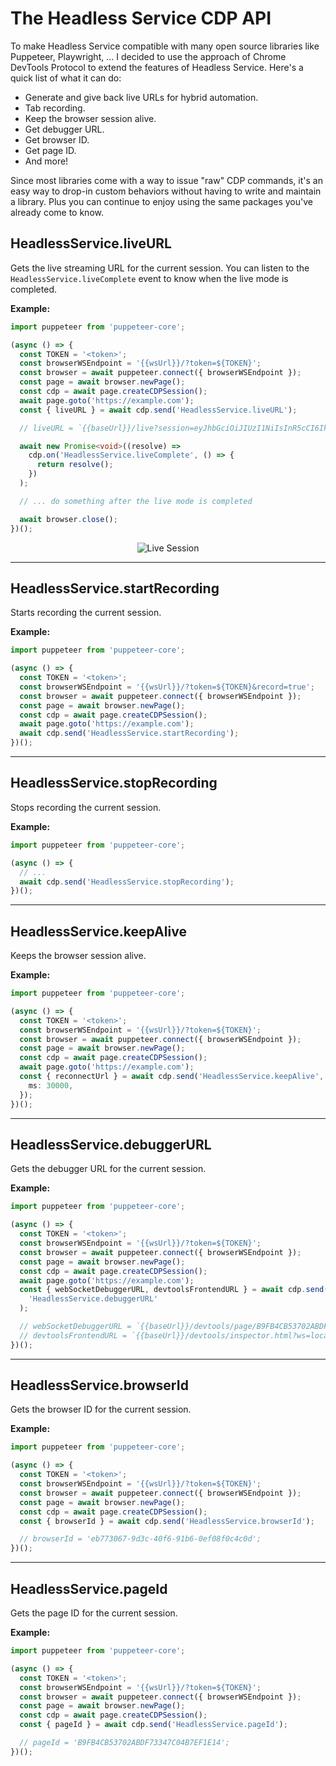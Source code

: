 # The Headless Service CDP API

To make Headless Service compatible with many open source libraries like Puppeteer, Playwright, ...
I decided to use the approach of Chrome DevTools Protocol to extend the features of Headless Service.
Here's a quick list of what it can do:

- Generate and give back live URLs for hybrid automation.
- Tab recording.
- Keep the browser session alive.
- Get debugger URL.
- Get browser ID.
- Get page ID.
- And more!

Since most libraries come with a way to issue "raw" CDP commands, it's an
easy way to drop-in custom behaviors without having to write and maintain a
library. Plus you can continue to enjoy using the same packages you've
already come to know.

## HeadlessService.liveURL

Gets the live streaming URL for the current session. You can listen to the `HeadlessService.liveComplete` event to know when the live mode is completed.

**Example:**

```typescript
import puppeteer from 'puppeteer-core';

(async () => {
  const TOKEN = '<token>';
  const browserWSEndpoint = '{{wsUrl}}/?token=${TOKEN}';
  const browser = await puppeteer.connect({ browserWSEndpoint });
  const page = await browser.newPage();
  const cdp = await page.createCDPSession();
  await page.goto('https://example.com');
  const { liveURL } = await cdp.send('HeadlessService.liveURL');

  // liveURL = `{{baseUrl}}/live?session=eyJhbGciOiJIUzI1NiIsInR5cCI6IkpXVCJ9.eyJicm93c2VySWQiOiJlYjdlMzA2Ny05ZDNjLTQwZjYtOTFiNi0wZWYwOGYwYzRjMGQiLCJpYXQiOjE3NjAwOTYwMjgsImF1ZCI6WyJodHRwOi8vbG9jYWxob3N0OjMwMDAvbGl2ZSJdLCJpc3MiOiJsb2NhbGhvc3QifQ.7w7QRBEqGxcJR1aPBuFzGj5XU1UcohUT7FhRij_B6Vc`;

  await new Promise<void>((resolve) =>
    cdp.on('HeadlessService.liveComplete', () => {
      return resolve();
    })
  );

  // ... do something after the live mode is completed

  await browser.close();
})();
```

<p align="center">
    <img src="{{baseUrl}}/docs/images/live-session.png" alt="Live Session">
</p>

---

## HeadlessService.startRecording

Starts recording the current session.

**Example:**

```typescript
import puppeteer from 'puppeteer-core';

(async () => {
  const TOKEN = '<token>';
  const browserWSEndpoint = '{{wsUrl}}/?token=${TOKEN}&record=true';
  const browser = await puppeteer.connect({ browserWSEndpoint });
  const page = await browser.newPage();
  const cdp = await page.createCDPSession();
  await page.goto('https://example.com');
  await cdp.send('HeadlessService.startRecording');
})();
```

---

## HeadlessService.stopRecording

Stops recording the current session.

**Example:**

```typescript
import puppeteer from 'puppeteer-core';

(async () => {
  // ...
  await cdp.send('HeadlessService.stopRecording');
})();
```

---

## HeadlessService.keepAlive

Keeps the browser session alive.

**Example:**

```typescript
import puppeteer from 'puppeteer-core';

(async () => {
  const TOKEN = '<token>';
  const browserWSEndpoint = '{{wsUrl}}/?token=${TOKEN}';
  const browser = await puppeteer.connect({ browserWSEndpoint });
  const page = await browser.newPage();
  const cdp = await page.createCDPSession();
  await page.goto('https://example.com');
  const { reconnectUrl } = await cdp.send('HeadlessService.keepAlive', {
    ms: 30000,
  });
})();
```

---

## HeadlessService.debuggerURL

Gets the debugger URL for the current session.

**Example:**

```typescript
import puppeteer from 'puppeteer-core';

(async () => {
  const TOKEN = '<token>';
  const browserWSEndpoint = '{{wsUrl}}/?token=${TOKEN}';
  const browser = await puppeteer.connect({ browserWSEndpoint });
  const page = await browser.newPage();
  const cdp = await page.createCDPSession();
  await page.goto('https://example.com');
  const { webSocketDebuggerURL, devtoolsFrontendURL } = await cdp.send(
    'HeadlessService.debuggerURL'
  );

  // webSocketDebuggerURL = `{{baseUrl}}/devtools/page/B9FB4CB53702ABDF73347C04B7EF1E14?token=${TOKEN}`;
  // devtoolsFrontendURL = `{{baseUrl}}/devtools/inspector.html?ws=localhost%3A3000%2Fdevtools%2Fpage%2FB9FB4CB53702ABDF73347C04B7EF1E14?token=${TOKEN}`;
})();
```

---

## HeadlessService.browserId

Gets the browser ID for the current session.

**Example:**

```typescript
import puppeteer from 'puppeteer-core';

(async () => {
  const TOKEN = '<token>';
  const browserWSEndpoint = '{{wsUrl}}/?token=${TOKEN}';
  const browser = await puppeteer.connect({ browserWSEndpoint });
  const page = await browser.newPage();
  const cdp = await page.createCDPSession();
  const { browserId } = await cdp.send('HeadlessService.browserId');

  // browserId = 'eb773067-9d3c-40f6-91b6-0ef08f0c4c0d';
})();
```

---

## HeadlessService.pageId

Gets the page ID for the current session.

**Example:**

```typescript
import puppeteer from 'puppeteer-core';

(async () => {
  const TOKEN = '<token>';
  const browserWSEndpoint = '{{wsUrl}}/?token=${TOKEN}';
  const browser = await puppeteer.connect({ browserWSEndpoint });
  const page = await browser.newPage();
  const cdp = await page.createCDPSession();
  const { pageId } = await cdp.send('HeadlessService.pageId');

  // pageId = 'B9FB4CB53702ABDF73347C04B7EF1E14';
})();
```